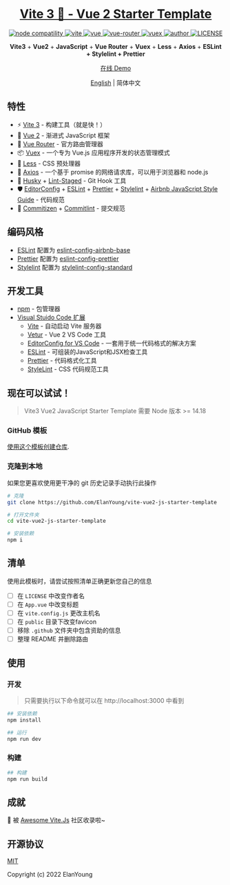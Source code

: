 <h1 align="center"><a href="https://github.com/ElanYoung/vite-vue2-js-template-starter" target="_blank">Vite 3 🚀 - Vue 2  Starter Template</a></h1>

<p align="center">
  <a href="https://nodejs.org/en/about/releases/">
    <img src="https://img.shields.io/node/v/vite.svg" alt="node compatility" />
  </a>
  <a href="https://cn.vitejs.dev" rel="nofollow">
    <img src="https://img.shields.io/badge/vite-3.2.1-3963bc.svg" alt="vite" style="max-width:100%;" />
  </a>
  <a href="https://github.com/vuejs/vue">
    <img src="https://img.shields.io/badge/vue-2.7.13-brightgreen.svg" alt="vue" />
  </a>
  <a href="https://github.com/vuejs/vue-router">
    <img src="https://img.shields.io/badge/vue--router-3.5.4-brightgreen.svg" alt="vue-router" />
  </a>
  <a href="https://github.com/vuejs/vuex">
    <img src="https://img.shields.io/badge/vuex-3.6.2-brightgreen.svg" alt="vuex" />
  </a>
  <a href="https://doc.starimmortal.com">
    <img alt="author" src="https://img.shields.io/badge/author-ElanYoung-blue.svg" />
  </a>
  <a href="https://github.com/ElanYoung/vite-vue2-js-starter-template/blob/master/LICENSE">
    <img alt="LICENSE" src="https://img.shields.io/github/license/ElanYoung/vite-vue2-js-starter-template.svg" />
  </a>
</p>

<p align='center'>
  <b>Vite3</b> + <b>Vue2</b> + <b>JavaScript</b> + <b>Vue Router</b> + <b>Vuex</b> + <b>Less</b> + <b>Axios</b> + <b>ESLint + Stylelint + Prettier</b>
</p>

<p align='center'>
  <a href="https://elanyoung.github.io/vite-vue2-js-starter-template">在线 Demo</a>
</p>

<p align="center">
  <span><a href="./README.md">English</a> | 简体中文</span>
</p>

## 特性

+ ⚡️ [Vite 3](https://cn.vitejs.dev) - 构建工具（就是快！）
+ 🖖 [Vue 2](https://v2.cn.vuejs.org) - 渐进式 JavaScript 框架
+ 🚦 [Vue Router](https://v3.router.vuejs.org/zh) - 官方路由管理器
+ 📦 [Vuex](https://v3.vuex.vuejs.org/zh) - 一个专为 Vue.js 应用程序开发的状态管理模式
+ 🎨 [Less](https://less.bootcss.com/) - CSS 预处理器
+ 🔗 [Axios](https://axios-http.com/zh/) - 一个基于 promise 的网络请求库，可以用于浏览器和 node.js
+ 🧰 [Husky](https://typicode.github.io/husky/#/) + [Lint-Staged](https://github.com/okonet/lint-staged) - Git Hook 工具
+ 🛡️ [EditorConfig](http://editorconfig.org) + [ESLint](http://eslint.cn) + [Prettier](https://prettier.cn) + [Stylelint](https://stylelint.cn) + [Airbnb JavaScript Style Guide](https://github.com/airbnb/javascript#translation) - 代码规范
+ 🔨 [Commitizen](https://cz-git.qbb.sh/zh) + [Commitlint](https://commitlint.js.org) - 提交规范


## 编码风格

+ [ESLint](https://eslint.org/) 配置为 [eslint-config-airbnb-base](https://github.com/airbnb/javascript/tree/master/packages/eslint-config-airbnb-base)
+ [Prettier](https://prettier.io) 配置为  [eslint-config-prettier](https://github.com/prettier/eslint-config-prettier)
+ [Stylelint](https://stylelint.io) 配置为  [stylelint-config-standard](https://github.com/stylelint/stylelint-config-standard)

## 开发工具

+ [npm](https://www.npmjs.com) - 包管理器
+ [Visual Stuido Code 扩展](./.vscode/extensions.json)
  + [Vite](https://marketplace.visualstudio.com/items?itemName=antfu.vite) - 自动启动 Vite 服务器
  + [Vetur](https://marketplace.visualstudio.com/items?itemName=octref.vetur) - Vue 2 VS Code 工具
  + [EditorConfig for VS Code](https://marketplace.visualstudio.com/items?itemName=EditorConfig.EditorConfig) - 一套用于统一代码格式的解决方案
  + [ESLint](https://marketplace.visualstudio.com/items?itemName=dbaeumer.vscode-eslint) - 可组装的JavaScript和JSX检查工具
  + [Prettier](https://marketplace.visualstudio.com/items?itemName=esbenp.prettier-vscode) - 代码格式化工具
  + [StyleLint](https://marketplace.visualstudio.com/items?itemName=stylelint.vscode-stylelint) - CSS 代码规范工具

## 现在可以试试！

> Vite3 Vue2 JavaScript Starter Template 需要 Node 版本 >= 14.18

### GitHub 模板

[使用这个模板创建仓库](https://github.com/ElanYoung/vite-vue2-js-starter-template/generate).

### 克隆到本地

如果您更喜欢使用更干净的 git 历史记录手动执行此操作

```bash
# 克隆
git clone https://github.com/ElanYoung/vite-vue2-js-starter-template

# 打开文件夹
cd vite-vue2-js-starter-template

# 安装依赖
npm i
```

## 清单

使用此模板时，请尝试按照清单正确更新您自己的信息

- [ ] 在 `LICENSE` 中改变作者名
- [ ] 在 `App.vue` 中改变标题
- [ ] 在 `vite.config.js` 更改主机名
- [ ] 在 `public` 目录下改变favicon
- [ ] 移除 `.github` 文件夹中包含资助的信息
- [ ] 整理 README 并删除路由

## 使用

### 开发

> 只需要执行以下命令就可以在 http://localhost:3000 中看到

```bash
## 安装依赖
npm install

## 运行
npm run dev
```

### 构建

```bash
## 构建
npm run build
```

## 成就

🎉 被 [Awesome Vite.Js](https://github.com/vitejs/awesome-vite#vue-2) 社区收录啦~

## 开源协议

[MIT](http://opensource.org/licenses/MIT)

Copyright (c) 2022 ElanYoung
